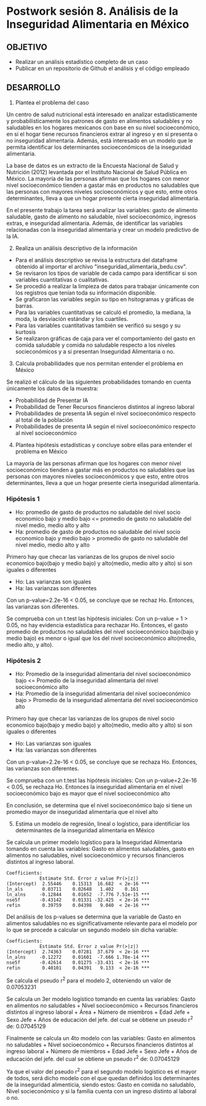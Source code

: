 
# Postwork sesión 8. Análisis de la Inseguridad Alimentaria en México

## OBJETIVO

- Realizar un análisis estadístico completo de un caso 
- Publicar en un repositorio de Github el análisis y el código empleado 

## DESARROLLO

1. Plantea el problema del caso

Un centro de salud nutricional está interesado en analizar estadísticamente y probabilísticamente los patrones de gasto en alimentos saludables y no saludables en los hogares mexicanos con base en su nivel socioeconómico, en si el hogar tiene recursos financieros extrar al ingreso y en si presenta o no inseguridad alimentaria. Además, está interesado en un modelo que le permita identificar los determinantes socioeconómicos de la inseguridad alimentaria.

La base de datos es un extracto de la Encuesta Nacional de Salud y Nutrición (2012) levantada por el Instituto Nacional de Salud Pública en México. La mayoría de las personas afirman que los hogares con menor nivel socioeconómico tienden a gastar más en productos no saludables que las personas con mayores niveles socioeconómicos y que esto, entre otros determinantes, lleva a que un hogar presente cierta inseguridad alimentaria.

En el presente trabajo la tarea será analizar las variables: gasto de alimento saludable, gasto de alimento no saludable, nivel socioeconómico, ingresos extras, e inseguridad alimentaria. Además, de identificar las variables relacionadas con la inseguridad alimentaria y crear un modelo predictivo de la IA.

2. Realiza un análisis descriptivo de la información

- Para el análisis descriptivo se revisa la estructura del dataframe obtenido al importar el archivo "inseguridad_alimentaria_bedu.csv".
- Se revisaron los tipos de variable de cada campo para identificar si son variables cuantitativas o cualitativas.
- Se procedió a realizar la limpieza de datos para trabajar únicamente con los registros que tenían toda su información disponible.
- Se graficaron las variables según su tipo en hsitogramas y gráficas de barras.
- Para las variables cuantitativas se calculó el promedio, la mediana, la moda, la desviación estándar y los cuartiles.
- Para las variables cuantitativas también se verificó su sesgo y su kurtosis
- Se realizaron gráficas de caja para ver el comportamiento del gasto en comida saludable y comida no saludable respecto a los niveles socieconómicos y a si presentan Inseguridad Alimentaria o no.

3. Calcula probabilidades que nos permitan entender el problema en México

Se realizó el cálculo de las siguientes probabilidades tomando en cuenta únicamente los datos de la muestra:

- Probabilidad de Presentar IA
- Probabilidad de Tener Recursos financieros distintos al ingreso laboral
- Probabilidades de presenta IA según el nivel socioeconómico respecto al total de la población
- Probabilidades de presenta IA según el nivel socioeconómico respecto al nivel socioeconómico

4. Plantea hipótesis estadísticas y concluye sobre ellas para entender el problema en México

La mayoría de las personas afirman que los hogares con menor nivel socioeconómico tienden a gastar más en productos no saludables que las personas con mayores niveles socioeconómicos y que esto, entre otros determinantes, lleva a que un hogar presente cierta inseguridad alimentaria.

### Hipótesis 1

- Ho: promedio de gasto de productos no saludable del nivel socio economico bajo y medio bajo <= promedio de gasto no saludable del nivel medio, medio alto y alto
- Ha: promedio de gasto de productos no saludable del nivel socio economico bajo y medio bajo > promedio de gasto no saludable del nivel medio, medio alto y alto

Primero hay que checar las varianzas de los grupos de nivel socio economico bajo(bajo y medio bajo) y alto(medio, medio alto y alto) si son iguales o diferentes
- Ho: Las varianzas son iguales
- Ha: las varianzas son diferentes

Con un p-value=2.2e-16 < 0.05, se concluye que se rechaz Ho. Entonces, las varianzas son diferentes.

Se comprueba con un t.test las hipótesis iniciales:
Con un p-value = 1 > 0.05, no hay evidencia estadística para rechazar Ho. Entonces, el gasto promedio de productos no saludables del nivel socioeconómico bajo(bajo y medio bajo) es menor o igual que los del nivel socioeconómico alto(medio, medio alto, y alto).

### Hipótesis 2

- Ho: Promedio de la inseguridad alimentaria del nivel socioeconómico bajo <= Promedio de la inseguridad alimentaria del nivel socioeconómico alto
- Ha: Promedio de la inseguridad alimentaria del nivel socioeconómico bajo > Promedio de la inseguridad alimentaria del nivel socioeconómico alto

Primero hay que checar las varianzas de los grupos de nivel socio economico bajo(bajo y medio bajo) y alto(medio, medio alto y alto) si son iguales o diferentes
- Ho: Las varianzas son iguales
- Ha: las varianzas son diferentes

Con un p-value=2.2e-16 < 0.05, se concluye que se rechaza Ho. Entonces, las varianzas son diferentes.

Se comprueba con un t.test las hipótesis iniciales:
Con un p-value=2.2e-16 < 0.05, se rechaza Ho. Entonces la inseguridad alimentaria en el nivel socioeconómico bajo es mayor que el nivel socioeconómico alto

En conclusión, se determina que el nivel socioeconómico bajo si tiene un promedio mayor de inseguridad alimentaria que el nivel alto

5. Estima un modelo de regresión, lineal o logístico, para identificiar los determinantes de la inseguridad alimentaria en México

Se calcula un primer modelo logístico para la Inseguridad Alimentaria tomando en cuenta las variables: Gasto en alimentos saludables, gasto en alimentos no saludables, nivel socioeconómico y recursos financieros distintos al ingreso laboral.

```
Coefficients:
            Estimate Std. Error z value Pr(>|z|)    
(Intercept)  2.55446    0.15313  16.682  < 2e-16 ***
ln_als       0.03711    0.02648   1.402    0.161    
ln_alns     -0.12844    0.01652  -7.776 7.51e-15 ***
nse5f       -0.43142    0.01331 -32.425  < 2e-16 ***
refin        0.39759    0.04398   9.040  < 2e-16 ***
```

Del análisis de los p-values se determina que la variable de Gasto en alimentos saludables no es significativamente relevante para el modelo por lo que se procede a calcular un segundo modelo sin dicha variable:

```
Coefficients:
            Estimate Std. Error z value Pr(>|z|)    
(Intercept)  2.74363    0.07281  37.679  < 2e-16 ***
ln_alns     -0.12272    0.01601  -7.666 1.78e-14 ***
nse5f       -0.42614    0.01275 -33.431  < 2e-16 ***
refin        0.40101    0.04391   9.133  < 2e-16 ***
```

Se calcula el pseudo r<sup>2</sup> para el modelo 2, obteniendo un valor de 0.07053231

Se calcula un 3er modelo logístico tomando en cuenta las variables: Gasto en alimentos no saludables + Nivel socioeconómico + Recursos financieros distintos al ingreso laboral + Área + Número de miembros + Edad Jefe + Sexo Jefe + Años de educación del jefe. del cual se obtiene un pseudo r<sup>2</sup> de: 0.07045129

Finalmente se calcula un 4to modelo con las variables: Gasto en alimentos no saludables + Nivel socioeconómico + Recursos financieros distintos al ingreso laboral + Número de miembros + Edad Jefe + Sexo Jefe + Años de educación del jefe. del cual se obtiene un pseudo r<sup>2</sup> de: 0.07045129

Ya que el valor del pseudo r<sup>2</sup> para el segundo modelo logístico es el mayor de todos, será dicho modelo con el que quedan definidos los determinantes de la inseguridad alimenticia, siendo estos: Gasto en comida no saludablo, Nivel socieconómico y si la familia cuenta con un ingreso distinto al laboral o no.